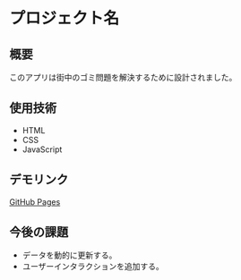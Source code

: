 # プロジェクト名
## 概要
このアプリは街中のゴミ問題を解決するために設計されました。

## 使用技術
- HTML
- CSS
- JavaScript

## デモリンク
[GitHub Pages](https://<username>.github.io/<project-name>/)

## 今後の課題
- データを動的に更新する。
- ユーザーインタラクションを追加する。
